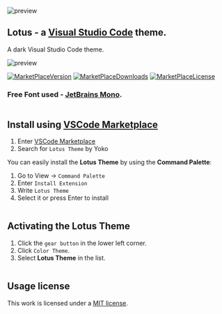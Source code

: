 
![preview](../main/docs/brand.png)

## Lotus - a [Visual Studio Code](https://code.visualstudio.com) theme.

A dark Visual Studio Code theme.

![preview](../main/docs/view.png)

[![MarketPlaceVersion](http://vsmarketplacebadge.apphb.com/version-short/Yoko-Luxelego.lotus.svg?style=for-the-badge&logo=appveyor)](https://marketplace.visualstudio.com/items?itemName=Yoko-Luxelego.lotus) 
[![MarketPlaceDownloads](http://vsmarketplacebadge.apphb.com/downloads/Yoko-Luxelego.lotus.svg?style=for-the-badge&logo=appveyor)](https://marketplace.visualstudio.com/items?itemName=Yoko-Luxelego.lotus) 
[![MarketPlaceLicense](https://img.shields.io/github/license/luxelego/lotus_color_scheme.svg?style=for-the-badge)](https://github.com/luxelego/lotus_vscode_theme/blob/main/LICENSE) 

### Free Font used - [JetBrains Mono](https://www.jetbrains.com/lp/mono/).

<img src="../main/docs/spacer.png" width="1" height="1">

## Install using [VSCode Marketplace](https://marketplace.visualstudio.com/items?itemName=Yoko-Luxelego.lotus)

1. Enter [VSCode Marketplace](https://marketplace.visualstudio.com/items?itemName=Yoko-Luxelego.lotus)
2. Search for `Lotus Theme` by Yoko

You can easily install the **Lotus Theme** by using the **Command Palette**:

1. Go to View -> `Command Palette`
2. Enter `Install Extension`
3. Write `Lotus Theme`
4. Select it or press Enter to install

<img src="../main/docs/spacer.png" width="1" height="1">

## Activating the Lotus Theme

1. Click the `gear button` in the lower left corner.
2. Click `Color Theme`.
3. Select **Lotus Theme** in the list.

<img src="../main/docs/spacer.png" width="1" height="1">

## Usage license

This work is licensed under a [MIT license](https://github.com/luxelego/lotus_vscode_theme/blob/main/LICENSE).
